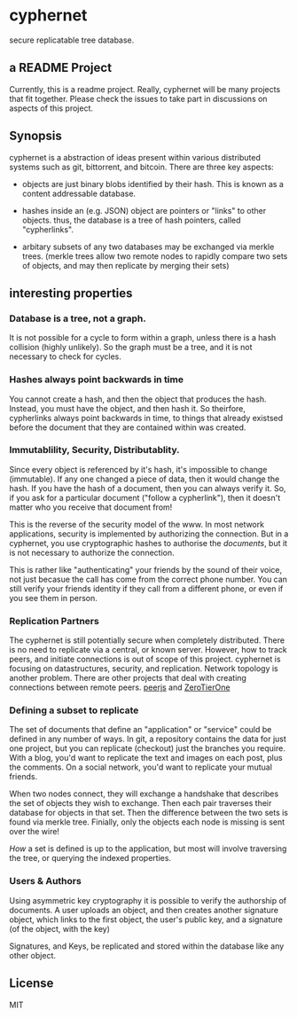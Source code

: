 # cyphernet

secure replicatable tree database.

## a README Project

Currently, this is a readme project.
Really, cyphernet will be many projects that fit together.
Please check the issues to take part in discussions on aspects of this project.

## Synopsis

cyphernet is a abstraction of ideas present within various distributed systems
such as git, bittorrent, and bitcoin. There are three key aspects:

* objects are just binary blobs identified by their hash. This is known as a content addressable database.

* hashes inside an (e.g. JSON) object are pointers or "links" to other objects.
  thus, the database is a tree of hash pointers, called "cypherlinks".

* arbitary subsets of any two databases may be exchanged via merkle trees.
  (merkle trees allow two remote nodes to rapidly compare two sets of objects,
  and may then replicate by merging their sets)

## interesting properties

### Database is a tree, not a graph.

It is not possible for a cycle to form within a graph, unless there is a hash collision
(highly unlikely). So the graph must be a tree, and it is not necessary to check for cycles.

### Hashes always point backwards in time

You cannot create a hash, and then the object that produces the hash.
Instead, you must have the object, and then hash it.
So theirfore, cypherlinks always point backwards in time, to things that
already existsed before the document that they are contained within
was created.

### Immutablility, Security, Distributablity.

Since every object is referenced by it's hash, it's impossible to change (immutable).
If any one changed a piece of data, then it would change the hash.
If you have the hash of a document, then you can always verify it.
So, if you ask for a particular document ("follow a cypherlink"),
then it doesn't matter who you receive that document from!

This is the reverse of the security model of the www.
In most network applications, security is implemented by authorizing the connection.
But in a cyphernet, you use cryptographic hashes to authorise the _documents_,
but it is not necessary to authorize the connection.

This is rather like "authenticating" your friends by the sound of their voice,
not just becasue the call has come from the correct phone number. You can still verify
your friends identity if they call from a different phone, or even if you see them in person.

### Replication Partners

The cyphernet is still potentially secure when completely distributed.
There is no need to replicate via a central, or known server.
However, how to track peers, and initiate connections is out of scope of this project.
cyphernet is focusing on datastructures, security, and replication.
Network topology is another problem. There are other projects that
deal with creating connections between remote peers.
[peerjs](http://peerjs.com) and [ZeroTierOne](https://www.zerotier.com/)


### Defining a subset to replicate

The set of documents that define an "application" or "service" could be defined
in any number of ways. In git, a repository contains the data for just one
project, but you can replicate (checkout) just the branches you require.
With a blog, you'd want to replicate the text and images on each post, plus
the comments. On a social network, you'd want to replicate your mutual friends.

When two nodes connect, they will exchange a handshake that describes the set
of objects they wish to exchange. Then each pair traverses their database for
objects in that set. Then the difference between the two sets is found via
merkle tree. Finially, only the objects each node is missing is sent over
the wire!

_How_ a set is defined is up to the application, but most will involve
traversing the tree, or querying the indexed properties.

### Users & Authors

Using asymmetric key cryptography it is possible to verify the authorship of
documents. A user uploads an object, and then creates another signature
object, which links to the first object, the user's public key, and a signature
(of the object, with the key)

Signatures, and Keys, be replicated and stored within the database like any
other object.

## License

MIT
